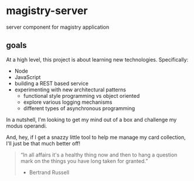 # magistry-server
server component for magistry application

## goals
At a high level, this project is about learning new technologies.
Specifically:
* Node
* JavaScript
* building a REST based service
* experimenting with new architectural patterns
  * functional style programming vs object oriented
  * explore various logging mechanisms
  * different types of asynchronous programming
    
In a nutshell, I'm looking to get my mind out of a box and challenge
my modus operandi.

And, hey, if I get a snazzy little tool to help me manage my card
collection, I'll just be that much better off!


> “In all affairs it's a healthy thing now and then to hang a question mark on the things you have long taken for granted.”
>
> - Bertrand Russell 